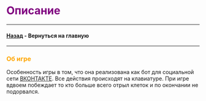 # <span style="color:purple">Описание</span>

___

#### [Назад](../README.md) - Вернуться на главную

___

### <span style="color:orange">Об игре</span>
Особенность игры в том, что она реализована как бот для социальной сети [ВКОНТАКТЕ](https://vk.com/).
Все действия происходят на клавиатуре. При игре вдвоем побеждает то кто больше всего отрыл клеток и по окончании 
не подорвался. 


